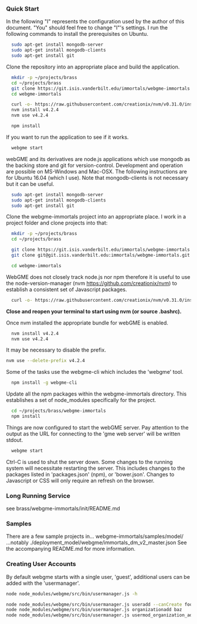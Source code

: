 ### Quick Start ###

In the following "I" represents the configuration used by
the author of this document.
"You" should feel free to change "I"'s settings.
I run the following commands to install the prerequisites on Ubuntu.
```bash
  sudo apt-get install mongodb-server
  sudo apt-get install mongodb-clients
  sudo apt-get install git
```
Clone the repository into an appropriate place and build the application.
```bash
  mkdir -p ~/projects/brass
  cd ~/projects/brass
  git clone https://git.isis.vanderbilt.edu/immortals/webgme-immortals.git
  cd webgme-immortals

  curl -o- https://raw.githubusercontent.com/creationix/nvm/v0.31.0/install.sh | bash
  nvm install v4.2.4
  nvm use v4.2.4

  npm install
```
If you want to run the application to see if it works.
```bash
  webgme start
```

webGME and its derivatives are node.js applications which
use mongodb as the backing store and git for version-control.
Development and operation are possible on MS-Windows and Mac-OSX.
The following instructions are for Ubuntu 16.04 (which I use).
Note that mongodb-clients is not necessary but it can be useful.
```bash
  sudo apt-get install mongodb-server
  sudo apt-get install mongodb-clients
  sudo apt-get install git
```
Clone the webgme-immortals project into an appropriate place.
I work in a project folder and clone projects into that:
```bash
  mkdir -p ~/projects/brass
  cd ~/projects/brass

  git clone https://git.isis.vanderbilt.edu/immortals/webgme-immortals.git
  git clone git@git.isis.vanderbilt.edu:immortals/webgme-immortals.git

  cd webgme-immortals
```
WebGME does not closely track node.js nor npm therefore it is
useful to use the node-version-manager (nvm https://github.com/creationix/nvm)
to establish a consistent set of Javascript packages.
```bash
  curl -o- https://raw.githubusercontent.com/creationix/nvm/v0.31.0/install.sh | bash
```
**Close and reopen your terminal to start using nvm (or source .bashrc).**

Once nvm installed the appropriate bundle for webGME is enabled.
```bash
  nvm install v4.2.4
  nvm use v4.2.4
```
It may be necessary to disable the prefix.
```bash
nvm use --delete-prefix v4.2.4
```

Some of the tasks use the webgme-cli which includes the 'webgme' tool.
```bash
  npm install -g webgme-cli
```

Update all the npm packages within the webgme-immortals directory.
This establishes a set of node_modules specifically for the project.
```bash
  cd ~/projects/brass/webgme-immortals
  npm install
```
Things are now configured to start the webGME server.
Pay attention to the output as the URL for connecting
to the 'gme web server' will be written stdout.
```bash
  webgme start
```
Ctrl-C is used to shut the server down.
Some changes to the running system will necessitate restarting the server.
This includes changes to the packages listed in 'packages.json' (npm),
or 'bower.json'.
Changes to Javascript or CSS will only require an refresh on the browser.

### Long Running Service

see brass/webgme-immortals/init/README.md

### Samples ###

There are a few sample projects in...
webgme-immortals/samples/model/
...notably ./deployment_model/webgme/immortals_dm_v2_master.json
See the accompanying README.md for more information.

### Creating User Accounts ###
By default webgme starts with a single user, 'guest',
additional users can be added with the 'usermanager'.

```bash
node node_modules/webgme/src/bin/usermanager.js -h
```

```bash
node node_modules/webgme/src/bin/usermanager.js useradd --canCreate foo foo@bar.org foopass
node node_modules/webgme/src/bin/usermanager.js organizationadd baz
node node_modules/webgme/src/bin/usermanager.js usermod_organization_add foo baz
```
